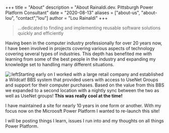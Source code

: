 +++
title = "About"
description = "About Rainaldi.dev. Pittsburgh Power Platform Consultant"
date = "2020-08-13"
aliases = ["about-us", "about-lou", "contact","lou"]
author = "Lou Rainaldi"
+++

> …dedicated to finding and implementing reusable software solutions quickly and efficiently

Having been in the computer industry professionally for over 20 years now, I have been involved in projects covering various aspects of technology covering several types of industries. This depth has benefited me with learning from some of the best people in the industry and expanding my knowledge set to handling many different situations.

![:left](/images/lou/lou_emoj_200x200.jfif)Starting early on I worked with a large retail company and established a Wildcat! BBS system that provided users with access to UseNet Groups and support for their computer purchases. Based on the value from this BBS we expanded to a second location with a nightly sync between the two as well as UseNet groups! **This was really cool at the time!**

I have maintained a site for nearly 10 years in one form or another. With my focus now on the Microosft Power Platform I wanted to re-launch this site!

I will be posting things I learn, issues I run into and my thoughts on all things Power Platform.

